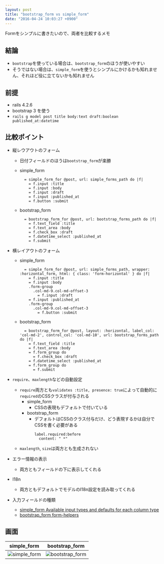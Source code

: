 ```yaml
---
layout: post
title: "bootstrap_form vs simple_form"
date: "2016-04-24 10:03:27 +0900"
---
```

Formをシンプルに書きたいので、両者を比較するメモ

## 結論
- `bootstrap`を使っている場合は、`bootstrap_form`のほうが使いやすい
- そうではない場合は、`simple_form`を使うとシンプルにかけるかも知れません、それほど役に立てないかも知れません

## 前提
- rails 4.2.6
- bootstrap 3 を使う
- `rails g model post title body:text draft:boolean published_at:datetime`

## 比較ポイント
- 縦レウアウトのフォーム
  - 日付フィールドのほうは`bootstrap_form`が楽勝
  - simple_form
    ```
      = simple_form_for @post, url: simple_forms_path do |f|
        = f.input :title
        = f.input :body
        = f.input :draft
        = f.input :published_at
        = f.button :submit
    ```

  - bootstrap_form
    ```
      = bootstrap_form_for @post, url: bootstrap_forms_path do |f|
        = f.text_field :title
        = f.text_area :body
        = f.check_box :draft
        = f.datetime_select :published_at
        = f.submit
    ```

- 横レイアウトのフォーム
  - simple_form
    ```
      = simple_form_for @post, url: simple_forms_path, wrapper: :horizontal_form, html: { class: 'form-horizontal' } do |f|
        = f.input :title
        = f.input :body
        .form-group
          .col-md-9.col-md-offset-3
            = f.input :draft
        = f.input :published_at
        .form-group
          .col-md-9.col-md-offset-3
            = f.button :submit
    ```
  - bootstrap_form
    ```
      = bootstrap_form_for @post, layout: :horizontal, label_col: 'col-md-2', control_col: 'col-md-10', url: bootstrap_forms_path do |f|
        = f.text_field :title
        = f.text_area :body
        = f.form_group do
          = f.check_box :draft
        = f.datetime_select :published_at
        = f.form_group do
          = f.submit
    ```

- `require`、`maxlength`などの自動設定
  - `require`両方とも`validates :title, presence: true`によって自動的に`required`のCSSクラスが付与される
    - simple_form
      - CSSの表現もデフォルトで付いている
    - bootstrap_form
      - デフォルトはCSSのクラス付与だけ、どう表現するかは自分でCSSを書く必要がある
        ```
        label.required:before
          content: " *"
        ```
  - `maxlength`, `size`は両方とも生成されない

- エラー情報の表示
  - 両方ともフィールドの下に表示してくれる
- I18n
  - 両方ともデフォルトでモデルのI18n設定を読み取ってくれる
- 入力フィールドの種類
  - [simple_form Available input types and defaults for each column type](https://github.com/plataformatec/simple_form#available-input-types-and-defaults-for-each-column-type)
  - [bootstrap_form form-helpers](https://github.com/bootstrap-ruby/rails-bootstrap-forms#form-helpers)

## 画面
|simple_form|bootstrap_form|
|-----------|--------------|
|![simple_form]({{site.baseurl}}/images/simple_form.png)|![bootstrap_form]({{site.baseurl}}/images/simple_form.png)|
